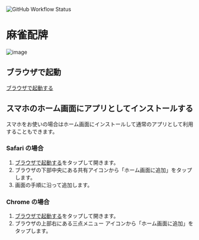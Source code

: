 ![GitHub Workflow Status](https://github.com/emegon/MahjongInitialDraw/actions/workflows/gh-pages.yml/badge.svg)

# 麻雀配牌

![image](https://github.com/user-attachments/assets/27d514fe-3aae-4f4c-866d-66a253e1742b)

## ブラウザで起動

[ブラウザで起動する](https://emegon.github.io/MahjongInitialDraw)

## スマホのホーム画面にアプリとしてインストールする

スマホをお使いの場合はホーム画面にインストールして通常のアプリとして利用することもできます。

### Safari の場合

1. [ブラウザで起動する](https://emegon.github.io/MahjongInitialDraw)をタップして開きます。
2. ブラウザの下部中央にある共有アイコンから「ホーム画面に追加」をタップします。
3. 画面の手順に沿って追加します。

### Chrome の場合

1. [ブラウザで起動する](https://emegon.github.io/MahjongInitialDraw)をタップして開きます。
2. ブラウザの上部右にある三点メニュー アイコンから「ホーム画面に追加」をタップします。
